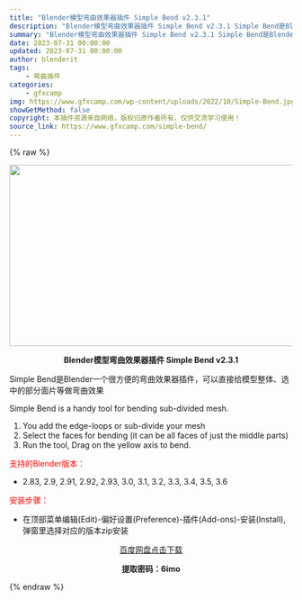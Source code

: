 ```yaml
---
title: "Blender模型弯曲效果器插件 Simple Bend v2.3.1"
description: "Blender模型弯曲效果器插件 Simple Bend v2.3.1 Simple Bend是Blender一个很方便的弯曲效果器插件，可以直接给模型整体、选中的部分面片等做弯曲效果 Simple ..."
summary: "Blender模型弯曲效果器插件 Simple Bend v2.3.1 Simple Bend是Blender一个很方便的弯曲效果器插件，可以直接给模型整体、选中的部分面片等做弯曲效果 Simple ..."
date: 2023-07-31 00:00:00
updated: 2023-07-31 00:00:00
author: blenderit
tags: 
    - 弯曲插件
categories:
    - gfxcamp
img: https://www.gfxcamp.com/wp-content/uploads/2022/10/Simple-Bend.jpg
showGetMethod: false
copyright: 本插件资源来自网络，版权归原作者所有，仅供交流学习使用！
source_link: https://www.gfxcamp.com/simple-bend/
---
```


{% raw %}
<div><p><img decoding="async" class="aligncenter size-full wp-image-107889" src="https://www.gfxcamp.com/wp-content/uploads/2022/10/Simple-Bend.jpg" data-src="https://www.gfxcamp.com/wp-content/uploads/2022/10/Simple-Bend.jpg" alt="" width="590" height="322" data-srcset="https://www.gfxcamp.com/wp-content/uploads/2022/10/Simple-Bend.jpg 590w, https://www.gfxcamp.com/wp-content/uploads/2022/10/Simple-Bend-150x82.jpg 150w" data-sizes="(max-width: 590px) 100vw, 590px"></p><p style="text-align: center;"><strong>Blender模型弯曲效果器插件 Simple Bend v2.3.1</strong></p><p>Simple Bend是Blender一个很方便的弯曲效果器插件，可以直接给模型整体、选中的部分面片等做弯曲效果</p><p>Simple Bend is a handy tool for bending sub-divided mesh.</p><ol>
<li>You add the edge-loops or sub-divide your mesh</li>
<li>Select the faces for bending (it can be all faces of just the middle parts)</li>
<li>Run the tool, Drag on the yellow axis to bend.</li>
</ol><p style="text-align: left;"><span style="color: #ff0000;">支持的Blender版本：</span></p><ul>
<li style="text-align: left;">2.83, 2.9, 2.91, 2.92, 2.93, 3.0, 3.1, 3.2, 3.3, 3.4, 3.5, 3.6</li>
</ul><p><span style="color: #ff0000;">安装步骤：</span></p><ul>
<li>在顶部菜单编辑(Edit)-偏好设置(Preference)-插件(Add-ons)-安装(Install),弹窗里选择对应的版本zip安装</li>
</ul><p style="text-align: center;"><a class="maxbutton-3 maxbutton maxbutton-baidu" target="_blank" rel="noopener" href="https://pan.baidu.com/s/1nP1E-sPYzsaFr_ImT8tHRg?pwd=6imo"><span class="mb-text">百度网盘点击下载</span></a></p><p style="text-align: center;"><strong>提取密码：6imo</strong></p></div>
<div style="display: none">gfxcamp</div>
{% endraw %}